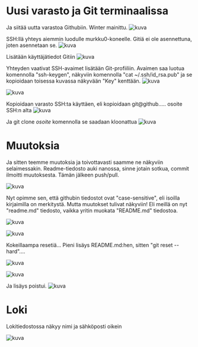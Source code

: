 # Uusi varasto ja Git terminaalissa

Ja siitää uutta varastoa Githubiin. Winter mainittu.
![kuva](https://github.com/HurpaDurp/palvelintenhallinta/assets/143202749/ee2e5be5-ef02-4303-b568-3fd0a6b7c58c)

SSH:llä yhteys aiemmin luodulle murkku0-koneelle. Gitiä ei ole asennettuna, joten asennetaan se.
![kuva](https://github.com/HurpaDurp/palvelintenhallinta/assets/143202749/9e70080f-ea1f-4a40-8fc6-7171bc81eec6)

Lisätään käyttäjätiedot Gitiin
![kuva](https://github.com/HurpaDurp/palvelintenhallinta/assets/143202749/ec559ec9-51ee-494a-9dcd-c81a006c1ef1)

Yhteyden vaativat SSH-avaimet lisätään Git-profiiliin. Avaimen saa luotua komennolla "ssh-keygen", näkyviin komennolla "cat ~/.ssh/id_rsa.pub" ja se kopioidaan toisessa kuvassa näkyvään "Key" kenttään.
![kuva](https://github.com/HurpaDurp/palvelintenhallinta/assets/143202749/cb34b373-85dc-4650-9736-faecbe305d22)

![kuva](https://github.com/HurpaDurp/palvelintenhallinta/assets/143202749/6c93b091-4395-43c1-bd36-10217c851266)

Kopioidaan varasto SSH:ta käyttäen, eli kopioidaan git@github..... osoite SSH:n alta
![kuva](https://github.com/HurpaDurp/palvelintenhallinta/assets/143202749/554780b5-ba4c-4d6a-9eac-a25862c07f27)

Ja git clone *osoite* komennolla se saadaan kloonattua
![kuva](https://github.com/HurpaDurp/palvelintenhallinta/assets/143202749/1c7ca9ef-48ee-42f9-9279-28607b509687)

# Muutoksia
Ja sitten teemme muutoksia ja toivottavasti saamme ne näkyviin selaimessakin.
Readme-tiedosto auki nanossa, sinne jotain sotkua, commit ilmoitti muutoksesta. Tämän jälkeen push/pull.

![kuva](https://github.com/HurpaDurp/palvelintenhallinta/assets/143202749/7c97b0d8-48b6-41ad-b0fd-4cef02464c3d)

Nyt opimme sen, että githubin tiedostot ovat "case-sensitive", eli isoilla kirjaimilla on merkitystä. Mutta muutokset tulivat näkyviin! Eli meillä on nyt "readme.md" tiedosto, vaikka yritin muokata "README.md" tiedostoa.

![kuva](https://github.com/HurpaDurp/palvelintenhallinta/assets/143202749/9703b372-d083-43ed-8eba-81bb3541c1c8)

![kuva](https://github.com/HurpaDurp/palvelintenhallinta/assets/143202749/d9e44942-cbb4-431c-82b0-57ddd9fd65e3)

Kokeillaampa resetiä... Pieni lisäys README.md:hen, sitten "git reset --hard"....

![kuva](https://github.com/HurpaDurp/palvelintenhallinta/assets/143202749/a1f200b1-c0dc-424b-b813-8d0b1441c3f3)

![kuva](https://github.com/HurpaDurp/palvelintenhallinta/assets/143202749/7da5231a-7202-4a23-b6ec-e207657cf341)

Ja lisäys poistui.
![kuva](https://github.com/HurpaDurp/palvelintenhallinta/assets/143202749/f9c4ccd8-fd9d-47f7-9fb6-5cbff77cc9ed)

# Loki
Lokitiedostossa näkyy nimi ja sähköposti oikein

![kuva](https://github.com/HurpaDurp/palvelintenhallinta/assets/143202749/059086a0-6c5b-4441-83e6-1091e12fdbe6)








